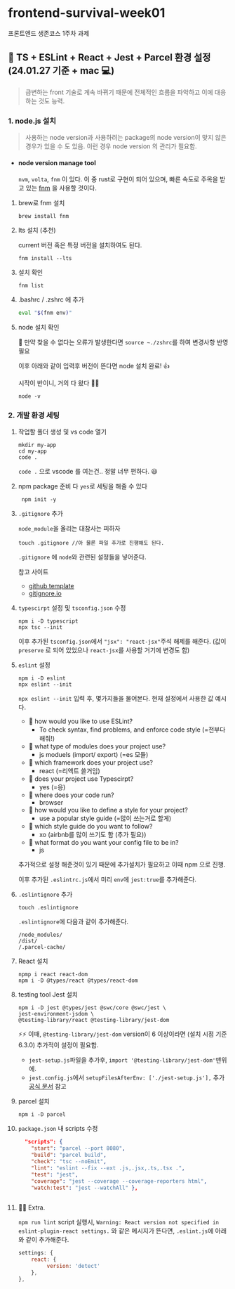 # frontend-survival-week01

프론트엔드 생존코스 1주차 과제

## 🔧 TS + ESLint + React + Jest + Parcel 환경 설정 (24.01.27 기준 + mac 💻)

> 급변하는 front 기술로 계속 바뀌기 때문에 전체적인 흐름을 파악하고 이에 대응하는 것도 능력.

### 1. node.js 설치

> 사용하는  node version과 사용하려는 package의 node version이 맞지 않은 경우가 있을 수 도 있음. 이런 경우  node version 의 관리가 필요함.

- #### node version manage tool

    `nvm`, `volta`, `fnm` 이 있다. 이 중 rust로 구현이 되어 있으며, 빠른 속도로 주목을 받고 있는 [fnm](https://github.com/Schniz/fnm) 을 사용할 것이다.

1. brew로 fnm 설치

    ```shell
    brew install fnm
    ```

2. lts 설치 (추천)

    current 버전 혹은 특정 버전을 설치하여도 된다.

    ```shell
    fnm install --lts
    ```

3. 설치 확인

    ```shell
    fnm list
    ```

4. .bashrc / .zshrc 에 추가

    ```zsh
    eval "$(fnm env)"
    ```

5. node 설치 확인

    🤔 만약 찾을 수 없다는 오류가 발생한다면  `source ~./zshrc`를 하여 변경사항 반영 필요

    이후 아래와 같이 입력후 버전이 뜬다면 node 설치 완료! 👍

    시작이 반이니, 거의 다 왔다 👏👏

    ```shell
    node -v
    ```

### 2. 개발 환경 세팅

1. 작업할 폴더 생성 및  vs code 열기

    ```shell
    mkdir my-app
    cd my-app
    code .
    ```

    `code .` 으로 vscode 를 여는건.. 정말 너무 편하다. 😃

2. npm package 준비
    다 `yes`로 세팅을 해줄 수 있다

    ```shell
     npm init -y
    ```

3. `.gitignore` 추가

    `node_module`을 올리는 대참사는 피하자

    ```shell
    touch .gitignore //아 물론 파일 추가로 진행해도 된다. 
    ```

    `.gitignore` 에 `node`와 관련된 설정들을 넣어준다.

    참고 사이트

    - [github template](https://github.com/github/gitignore)
    - [gitignore.io](https://www.toptal.com/developers/gitignore/)

4. `typescirpt` 설정 및 `tsconfig.json` 수정

    ```shell
    npm i -D typescript
    npx tsc --init
    ```

    이후 추가된 `tsconfig.json`에서 `"jsx": "react-jsx"`주석 해제를 해준다. (값이  `preserve` 로 되어 있었으나 `react-jsx`를 사용할 거기에 변경도 함)

5. `eslint` 설정

    ```shell
    npm i -D eslint
    npx eslint --init
    ```

    `npx eslint --init` 입력 후, 몇가지들을 물어본다.
    현재 설정에서 사용한 값 예시다.

    - 🤨 how would you like to use ESLint?
        - To check syntax, find problems, and enforce code style (=전부다 해줘!)
    - 🤨 what type of modules does your project use?
        - js moduels (import/ export) (=es 모듈)
    - 🤨 which framework does your project use?
        - react (=리액트 쓸거임)
    - 🤨 does your project use Typescirpt?
        - yes (=응)
    - 🤨 where does your code run?
        - browser
    - 🤨 how would you like to define a style for your project?
        - use a popular style guide (=많이 쓰는거로 할게)
    - 🤨 which style guide do you want to follow?
        - xo (airbnb를 많이 쓰기도 함 (추가 필요))
    - 🤨 what format do you want your config file to be in?
        - js

    추가적으로 설정 해준것이 있기 때문에 추가설치가 필요하고 이때  npm 으로 진행.

    이후 추가된 `.eslintrc.js`에서 미리 `env`에 `jest:true`를 추가해준다.

6. `.eslintignore` 추가

    ```shell
    touch .eslintignore
    ```

    `.eslintignore`에 다음과 같이 추가해준다.

    ```.eslintignore
    /node_modules/
    /dist/
    /.parcel-cache/
    ```

7. React 설치

    ```shell
    npmp i react react-dom
    npm i -D @types/react @types/react-dom
    ```

8. testing tool Jest 설치

    ```shell
    npm i -D jest @types/jest @swc/core @swc/jest \
    jest-environment-jsdom \
    @testing-library/react @testing-library/jest-dom
    ```

    ⚡️⚡️ 이때, `@testing-library/jest-dom` version이 6 이상이라면 (설치 시점 기준 6.3.0) 추가적이 설정이 필요함.
    - `jest-setup.js`파일을 추가후, `import '@testing-library/jest-dom'`맨위에.
    - `jest.config.js`에서 `setupFilesAfterEnv: ['./jest-setup.js'],` 추가
    [공식 문서]( https://github.com/testing-library/jest-dom#usage) 참고

9. parcel 설치

    ```shell
    npm i -D parcel
    ```

10. `package.json` 내 scripts 수정

    ```json
      "scripts": {
        "start": "parcel --port 8080",
        "build": "parcel build",
        "check": "tsc --noEmit",
        "lint": "eslint --fix --ext .js,.jsx,.ts,.tsx .",
        "test": "jest",
        "coverage": "jest --coverage --coverage-reporters html",
        "watch:test": "jest --watchAll" },
  
    ```

11. 🚀🚀 Extra.

    `npm run lint` script 실행시, `Warning: React version not specified in eslint-plugin-react settings.` 와 같은 메시지가 뜬다면, `.eslint.js`에 아래와 같이 추가해준다.

    ```javascript
    settings: {
        react: {
             version: 'detect'
        },
    },
    ```

